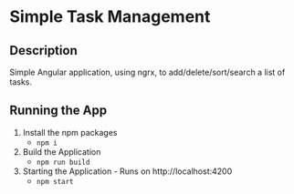 # Simple Task Management

## Description

Simple Angular application, using ngrx, to add/delete/sort/search a list of tasks.

## Running the App

1. Install the npm packages
    * `npm i`
2. Build the Application
    * `npm run build`
3. Starting the Application - Runs on http://localhost:4200
    * `npm start`

